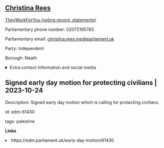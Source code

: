 ## <a href="https://members.parliament.uk/member/4525/contact">Christina Rees</a>

<a href="https://www.theyworkforyou.com/mp/25332/christina_rees/neath">TheyWorkForYou (voting record, statements)</a> 

Parliamentary phone number: 02072195783 

Parliamentary email: christina.rees.mp@parliament.uk 

Party: Independent 

Borough: Neath 

<details><summary>Extra contact information and social media</summary> 
<li>Website: http://www.christinarees.org/</li>
<li>Twitter: https://twitter.com/rees4neath</li>
<li>Constituency office phone number:</li>
<li>Constituency office email:</li>
<li>Facebook:</li>
<li>Instagram:</li>
<li>Youtube:</li>
<li>Linkedin:</li>
<li>Government department phone number:</li>
<li>Government department email:</li>
<li>Threads:</li>
<li>Party office phone number:</li>
<li>Party office email:</li>
<li>Tiktok:</li>
</details>

## Signed early day motion for protecting civilians | 2023-10-24

Description: Signed early day motion which is calling for protecting civilians. 
 
id: edm-61430 

tags: palestine 

**Links** 
 <li>https://edm.parliament.uk/early-day-motion/61430</li>
